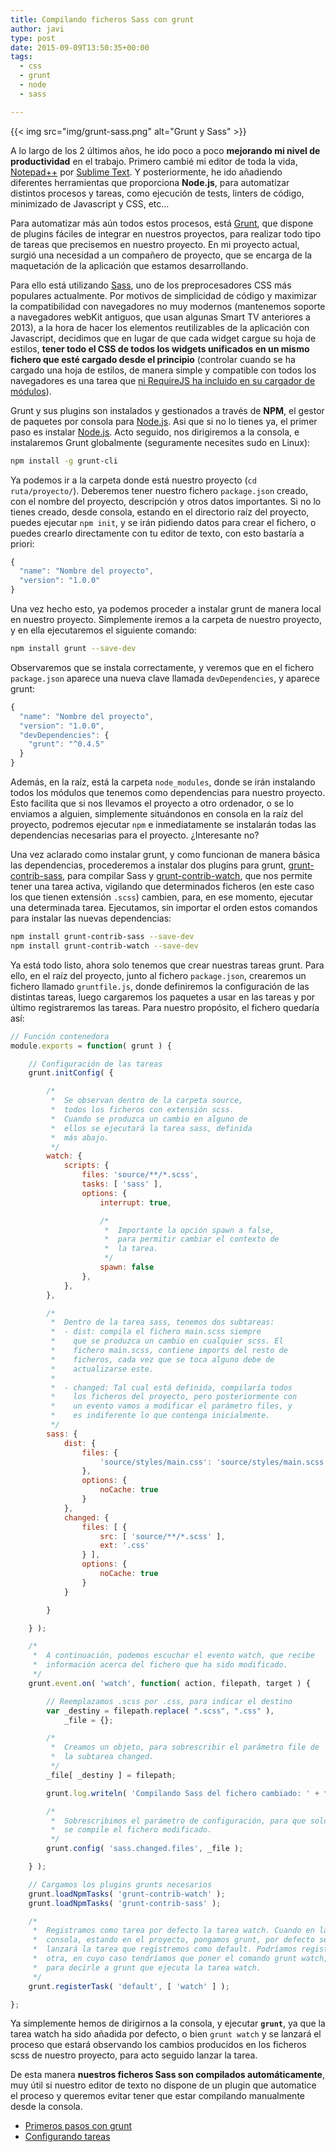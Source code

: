 ```yaml
---
title: Compilando ficheros Sass con grunt
author: javi
type: post
date: 2015-09-09T13:50:35+00:00
tags:
  - css
  - grunt
  - node
  - sass

---
```


{{< img src="img/grunt-sass.png" alt="Grunt y Sass" >}}

A lo largo de los 2 últimos años, he ido poco a poco **mejorando mi nivel de productividad** en el trabajo. Primero cambié mi editor de toda la vida, [Notepad++][1] por [Sublime Text][2]. Y posteriormente, he ido añadiendo diferentes herramientas que proporciona **Node.js**, para automatizar distintos procesos y tareas, como ejecución de tests, linters de código, minimizado de Javascript y CSS, etc&#8230;

Para automatizar más aún todos estos procesos, está [Grunt][3], que dispone de plugins fáciles de integrar en nuestros proyectos, para realizar todo tipo de tareas que precisemos en nuestro proyecto. En mi proyecto actual, surgió una necesidad a un compañero de proyecto, que se encarga de la maquetación de la aplicación que estamos desarrollando.

Para ello está utilizando [Sass][4], uno de los preprocesadores CSS más populares actualmente. Por motivos de simplicidad de código y maximizar la compatibilidad con navegadores no muy modernos (mantenemos soporte a navegadores webKit antiguos, que usan algunas Smart TV anteriores a 2013), a la hora de hacer los elementos reutilizables de la aplicación con Javascript, decidimos que en lugar de que cada widget cargue su hoja de estilos, **tener todo el CSS de todos los widgets unificados en un mismo fichero que esté cargado desde el principio** (controlar cuando se ha cargado una hoja de estilos, de manera simple y compatible con todos los navegadores es una tarea que [ni RequireJS ha incluido en su cargador de módulos][5]).

Grunt y sus plugins son instalados y gestionados a través de **NPM**, el gestor de paquetes por consola para [Node.js][6]. Asi que si no lo tienes ya, el primer paso es instalar [Node.js][7]. Acto seguido, nos dirigiremos a la consola, e instalaremos Grunt globalmente (seguramente necesites sudo en Linux):

```bash
npm install -g grunt-cli
```

Ya podemos ir a la carpeta donde está nuestro proyecto (`cd ruta/proyecto/`). Deberemos tener nuestro fichero `package.json` creado, con el nombre del proyecto, descripción y otros datos importantes. Si no lo tienes creado, desde consola, estando en el directorio raíz del proyecto, puedes ejecutar `npm init`, y se irán pidiendo datos para crear el fichero, o puedes crearlo directamente con tu editor de texto, con esto bastaría a priori:

```js
{
  "name": "Nombre del proyecto",
  "version": "1.0.0"
}
```

Una vez hecho esto, ya podemos proceder a instalar grunt de manera local en nuestro proyecto. Simplemente iremos a la carpeta de nuestro proyecto, y en ella ejecutaremos el siguiente comando:

```bash
npm install grunt --save-dev
```

Observaremos que se instala correctamente, y veremos que en el fichero `package.json` aparece una nueva clave llamada `devDependencies`, y aparece grunt:

```js
{
  "name": "Nombre del proyecto",
  "version": "1.0.0",
  "devDependencies": {
    "grunt": "^0.4.5"
  }
}
```

Además, en la raíz, está la carpeta `node_modules`, donde se irán instalando todos los módulos que tenemos como dependencias para nuestro proyecto. Esto facilita que si nos llevamos el proyecto a otro ordenador, o se lo enviamos a alguien, simplemente situándonos en consola en la raíz del proyecto, podremos ejecutar `npm` e inmediatamente se instalarán todas las dependencias necesarias para el proyecto. ¿Interesante no?

Una vez aclarado como instalar grunt, y como funcionan de manera básica las dependencias, procederemos a instalar dos plugins para grunt, [grunt-contrib-sass][8], para compilar Sass y [grunt-contrib-watch][9], que nos permite tener una tarea activa, vigilando que determinados ficheros (en este caso los que tienen extensión `.scss`) cambien, para, en ese momento, ejecutar una determinada tarea. Ejecutamos, sin importar el orden estos comandos para instalar las nuevas dependencias:

```bash
npm install grunt-contrib-sass --save-dev
npm install grunt-contrib-watch --save-dev
```

Ya está todo listo, ahora solo tenemos que crear nuestras tareas grunt. Para ello, en el raíz del proyecto, junto al fichero `package.json`, crearemos un fichero llamado `gruntfile.js`, donde definiremos la configuración de las distintas tareas, luego cargaremos los paquetes a usar en las tareas y por último registraremos las tareas. Para nuestro propósito, el fichero quedaría así:</code>

```js
// Función contenedora
module.exports = function( grunt ) {

    // Configuración de las tareas
    grunt.initConfig( {

        /*
         *  Se observan dentro de la carpeta source,
         *  todos los ficheros con extensión scss.
         *  Cuando se produzca un cambio en alguno de
         *  ellos se ejecutará la tarea sass, definida
         *  más abajo.
         */
        watch: {
            scripts: {
                files: 'source/**/*.scss',
                tasks: [ 'sass' ],
                options: {
                    interrupt: true,

                    /*
                     *  Importante la opción spawn a false,
                     *  para permitir cambiar el contexto de
                     *  la tarea.
                     */
                    spawn: false
                },
            },
        },

        /*
         *  Dentro de la tarea sass, tenemos dos subtareas:
         *  - dist: compila el fichero main.scss siempre
         *    que se produzca un cambio en cualquier scss. El
         *    fichero main.scss, contiene imports del resto de
         *    ficheros, cada vez que se toca alguno debe de
         *    actualizarse este.
         *    
         *  - changed: Tal cual está definida, compilaría todos
         *    los ficheros del proyecto, pero posteriormente con
         *    un evento vamos a modificar el parámetro files, y
         *    es indiferente lo que contenga inicialmente.
         */
        sass: {
            dist: {
                files: {
                    'source/styles/main.css': 'source/styles/main.scss'
                },
                options: {
                    noCache: true
                }
            },
            changed: {
                files: [ {
                    src: [ 'source/**/*.scss' ],
                    ext: '.css'
                } ],
                options: {
                    noCache: true
                }
            }

        }

    } );

    /*
     *  A continuación, podemos escuchar el evento watch, que recibe
     *  información acerca del fichero que ha sido modificado.
     */
    grunt.event.on( 'watch', function( action, filepath, target ) {

        // Reemplazamos .scss por .css, para indicar el destino
        var _destiny = filepath.replace( ".scss", ".css" ),
            _file = {};

        /*
         *  Creamos un objeto, para sobrescribir el parámetro file de
         *  la subtarea changed.
         */
        _file[ _destiny ] = filepath;

        grunt.log.writeln( 'Compilando Sass del fichero cambiado: ' + filepath );

        /*
         *  Sobrescribimos el parámetro de configuración, para que solo
         *  se compile el fichero modificado.
         */
        grunt.config( 'sass.changed.files', _file );

    } );

    // Cargamos los plugins grunts necesarios
    grunt.loadNpmTasks( 'grunt-contrib-watch' );
    grunt.loadNpmTasks( 'grunt-contrib-sass' );

    /*
     *  Registramos como tarea por defecto la tarea watch. Cuando en la
     *  consola, estando en el proyecto, pongamos grunt, por defecto se
     *  lanzará la tarea que registremos como default. Podríamos registrar
     *  otra, en cuyo caso tendríamos que poner el comando grunt watch,
     *  para decirle a grunt que ejecuta la tarea watch.
     */
    grunt.registerTask( 'default', [ 'watch' ] );

};
```

Ya simplemente hemos de dirigirnos a la consola, y ejecutar **`grunt`**, ya que la tarea watch ha sido añadida por defecto, o bien `grunt watch` y se lanzará el proceso que estará observando los cambios producidos en los ficheros scss de nuestro proyecto, para acto seguido lanzar la tarea.

De esta manera **nuestros ficheros Sass son compilados automáticamente**, muy útil si nuestro editor de texto no dispone de un plugin que automatice el proceso y queremos evitar tener que estar compilando manualmente desde la consola.

* [Primeros pasos con grunt][10]
* [Configurando tareas][11]

 [1]: https://notepad-plus-plus.org/
 [2]: http://www.sublimetext.com/
 [3]: http://gruntjs.com/
 [4]: http://sass-lang.com/
 [5]: http://requirejs.org/docs/faq-advanced.html#css
 [6]: https://nodejs.org/
 [7]: https://nodejs.org/en/download/
 [8]: https://github.com/gruntjs/grunt-contrib-sass
 [9]: https://github.com/gruntjs/grunt-contrib-watch
 [10]: http://gruntjs.com/getting-started
 [11]: http://gruntjs.com/configuring-tasks
